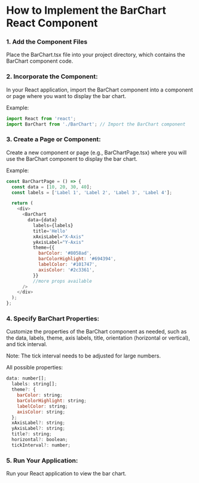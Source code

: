 # How to Implement the BarChart React Component

### 1. Add the Component Files

Place the BarChart.tsx file into your project directory, which contains the BarChart component code.

### 2. Incorporate the Component:

In your React application, import the BarChart component into a component or page where you want to display the bar chart.

Example:
```javascript
import React from 'react';
import BarChart from './BarChart'; // Import the BarChart component
```

### 3. Create a Page or Component:

Create a new component or page (e.g., BarChartPage.tsx) where you will use the BarChart component to display the bar chart.

Example:
```javascript
const BarChartPage = () => {
  const data = [10, 20, 30, 40];
  const labels = ['Label 1', 'Label 2', 'Label 3', 'Label 4'];

  return (
    <div>
      <BarChart
        data={data}
          labels={labels}
          title='Hello'
          xAxisLabel="X-Axis"
          yAxisLabel="Y-Axis"
          theme={{
            barColor: '#8058ad',
            barColorHighlight: '#694394',
            labelColor: '#101747',
            axisColor: '#2c3361',
          }}
          //more props available
      />
    </div>
  );
};
```

### 4. Specify BarChart Properties:

Customize the properties of the BarChart component as needed, such as the data, labels, theme, axis labels, title, orientation (horizontal or vertical), and tick interval.

Note: The tick interval needs to be adjusted for large numbers.

All possible properties:
```javascript
data: number[];
  labels: string[];
  theme?: {
    barColor: string;
    barColorHighlight: string;
    labelColor: string;
    axisColor: string;
  };
  xAxisLabel?: string;
  yAxisLabel?: string;
  title?: string;
  horizontal?: boolean;
  tickInterval?: number;
  ```

### 5. Run Your Application:

Run your React application to view the bar chart.